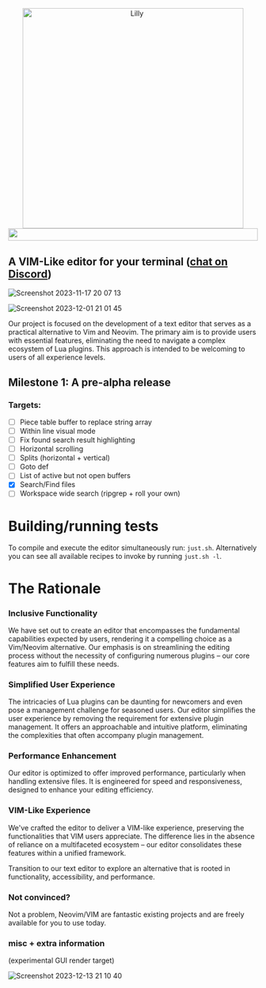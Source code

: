 <div align="center">
  <img src="docs/lilly-banner.png" width="445.4" alt="Lilly">
  <img src="https://github.com/tauraamui/lilly/assets/3159648/270286b3-67a6-48ca-9b9c-4566f605ec66" width="100%" height="25px">
</div>

## A VIM-Like editor for your terminal (<a href="https://discord.gg/N4UG2TfDfd">chat on Discord</a>)
![Screenshot 2023-11-17 20 07 13](https://github.com/tauraamui/lilly/assets/3159648/12e893ce-0120-4eb4-9d54-71b1a076832c)

![Screenshot 2023-12-01 21 01 45](https://github.com/tauraamui/lilly/assets/3159648/e9023db2-0214-49e1-baad-9a75aa22d291)

Our project is focused on the development of a text editor that serves as a practical alternative to Vim and Neovim. The primary aim is to provide users with essential features, eliminating the need to navigate a complex ecosystem of Lua plugins. This approach is intended to be welcoming to users of all experience levels.

## Milestone 1: A pre-alpha release

### Targets:

- [ ] Piece table buffer to replace string array
- [ ] Within line visual mode
- [ ] Fix found search result highlighting
- [ ] Horizontal scrolling
- [ ] Splits (horizontal + vertical)
- [ ] Goto def
- [ ] List of active but not open buffers
- [x] Search/Find files
- [ ] Workspace wide search (ripgrep + roll your own)

# Building/running tests

To compile and execute the editor simultaneously run: `just.sh`.
Alternatively you can see all available recipes to invoke by running `just.sh -l`.

# The Rationale
### Inclusive Functionality
We have set out to create an editor that encompasses the fundamental capabilities expected by users, rendering it a compelling choice as a Vim/Neovim alternative. Our emphasis is on streamlining the editing process without the necessity of configuring numerous plugins – our core features aim to fulfill these needs.

### Simplified User Experience
The intricacies of Lua plugins can be daunting for newcomers and even pose a management challenge for seasoned users. Our editor simplifies the user experience by removing the requirement for extensive plugin management. It offers an approachable and intuitive platform, eliminating the complexities that often accompany plugin management.

### Performance Enhancement
Our editor is optimized to offer improved performance, particularly when handling extensive files. It is engineered for speed and responsiveness, designed to enhance your editing efficiency.

### VIM-Like Experience
We've crafted the editor to deliver a VIM-like experience, preserving the functionalities that VIM users appreciate. The difference lies in the absence of reliance on a multifaceted ecosystem – our editor consolidates these features within a unified framework.

Transition to our text editor to explore an alternative that is rooted in functionality, accessibility, and performance.

### Not convinced?

Not a problem, Neovim/VIM are fantastic existing projects and are freely available for you to use today.

### misc + extra information

(experimental GUI render target)

![Screenshot 2023-12-13 21 10 40](https://github.com/tauraamui/lilly/assets/3159648/17ec7286-ecc2-4e68-addd-9c503afd45ee)
